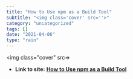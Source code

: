 ```yaml
---
title: "How to Use npm as a Build Tool"
subtitle: "<img class='cover' src=''>"
category: "uncategorized"
tags: []
date: "2021-04-06"
type: "rain"
---
```

<img class="cover" src=>


* **Link to site:** **[How to Use npm as a Build Tool](http://blog.keithcirkel.co.uk/how-to-use-npm-as-a-build-tool)**